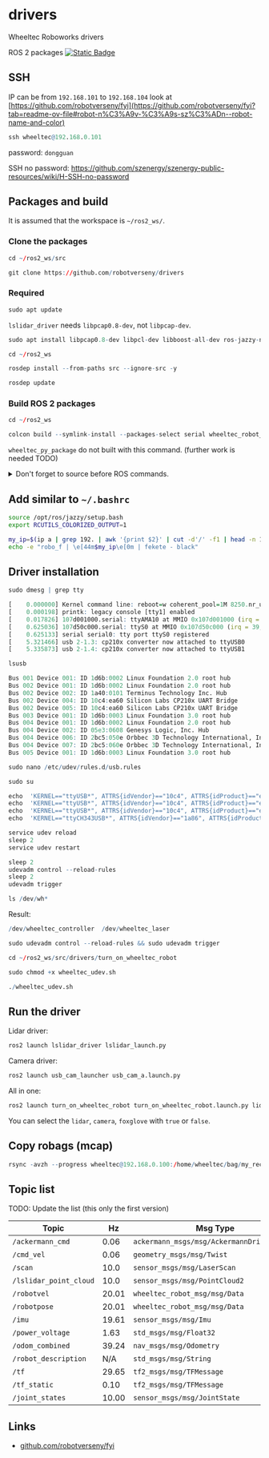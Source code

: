 # drivers
Wheeltec Roboworks drivers


ROS 2 packages  [![Static Badge](https://img.shields.io/badge/ROS_2-Jazzy-34aec5)](https://docs.ros.org/en/jazzy/)

## SSH

IP can be from `192.168.101` to `192.168.104` look at [https://github.com/robotverseny/fyi](https://github.com/robotverseny/fyi?tab=readme-ov-file#robot-n%C3%A9v-%C3%A9s-sz%C3%ADn--robot-name-and-color)

```r
ssh wheeltec@192.168.0.101
```
password: `dongguan`

SSH no password: https://github.com/szenergy/szenergy-public-resources/wiki/H-SSH-no-password


## Packages and build

It is assumed that the workspace is `~/ros2_ws/`.

### Clone the packages
```r
cd ~/ros2_ws/src
```
```r
git clone https://github.com/robotverseny/drivers
```

### Required

```r
sudo apt update
```

`lslidar_driver` needs `libpcap0.8-dev`, not `libpcap-dev`.

```r
sudo apt install libpcap0.8-dev libpcl-dev libboost-all-dev ros-jazzy-nav2-msgs ros-jazzy-ackermann-msgs ros-jazzy-tf2-msgs ros-jazzy-tf2-geometry-msgs ros-jazzy-joint-state-publisher ros-jazzy-robot-localization ros-jazzy-usb-cam ros-jazzy-foxglove*
```
```r
cd ~/ros2_ws
```
```r
rosdep install --from-paths src --ignore-src -y
```
```r
rosdep update
```

### Build ROS 2 packages
```r
cd ~/ros2_ws
```
```r
colcon build --symlink-install --packages-select serial wheeltec_robot_msg lslidar_msgs lslidar_driver turn_on_wheeltec_robot wheeltec_robot_urdf usb_cam_launcher
```
`wheeltec_py_package` do not built with this command. (further work is needed TODO)

<details>
<summary> Don't forget to source before ROS commands.</summary>

``` bash
source ~/ros2_ws/install/setup.bash
```
</details>

## Add similar to `~/.bashrc`

```bash
source /opt/ros/jazzy/setup.bash
export RCUTILS_COLORIZED_OUTPUT=1

my_ip=$(ip a | grep 192. | awk '{print $2}' | cut -d'/' -f1 | head -n 1)
echo -e "robo_f | \e[44m$my_ip\e[0m | fekete - black"
```

## Driver installation

```r
sudo dmesg | grep tty
```

```r
[    0.000000] Kernel command line: reboot=w coherent_pool=1M 8250.nr_uarts=1 pci=pcie_bus_safe snd_bcm2835.enable_compat_alsa=0 snd_bcm2835.enable_hdmi=1  smsc95xx.macaddr=2C:CF:67:33:1D:14 vc_mem.mem_base=0x3fc00000 vc_mem.mem_size=0x40000000  zswap.enabled=1 zswap.zpool=z3fold zswap.compressor=zstd multipath=off dwc_otg.lpm_enable=0 console=tty1 root=LABEL=writable rootfstype=ext4 rootwait fixrtc quiet splash
[    0.000198] printk: legacy console [tty1] enabled
[    0.017826] 107d001000.serial: ttyAMA10 at MMIO 0x107d001000 (irq = 15, base_baud = 0) is a PL011 rev2
[    0.625036] 107d50c000.serial: ttyS0 at MMIO 0x107d50c000 (irq = 39, base_baud = 6000000) is a Broadcom BCM7271 UART
[    0.625133] serial serial0: tty port ttyS0 registered
[    5.321466] usb 2-1.3: cp210x converter now attached to ttyUSB0
[    5.335873] usb 2-1.4: cp210x converter now attached to ttyUSB1
```

```r
lsusb 
```

```r
Bus 001 Device 001: ID 1d6b:0002 Linux Foundation 2.0 root hub
Bus 002 Device 001: ID 1d6b:0002 Linux Foundation 2.0 root hub
Bus 002 Device 002: ID 1a40:0101 Terminus Technology Inc. Hub
Bus 002 Device 004: ID 10c4:ea60 Silicon Labs CP210x UART Bridge
Bus 002 Device 005: ID 10c4:ea60 Silicon Labs CP210x UART Bridge
Bus 003 Device 001: ID 1d6b:0003 Linux Foundation 3.0 root hub
Bus 004 Device 001: ID 1d6b:0002 Linux Foundation 2.0 root hub
Bus 004 Device 002: ID 05e3:0608 Genesys Logic, Inc. Hub
Bus 004 Device 006: ID 2bc5:050e Orbbec 3D Technology International, Inc USB 2.0 Camera
Bus 004 Device 007: ID 2bc5:060e Orbbec 3D Technology International, Inc ORBBEC Depth Sensor
Bus 005 Device 001: ID 1d6b:0003 Linux Foundation 3.0 root hub
```


```r
sudo nano /etc/udev/rules.d/usb.rules
```
```r
sudo su

echo  'KERNEL=="ttyUSB*", ATTRS{idVendor}=="10c4", ATTRS{idProduct}=="ea60",ATTRS{serial}=="0002", MODE:="0777", GROUP:="dialout", SYMLINK+="wheeltec_controller"' >/etc/udev/rules.d/wheeltec_controller.rules
echo  'KERNEL=="ttyUSB*", ATTRS{idVendor}=="10c4", ATTRS{idProduct}=="ea60",ATTRS{serial}=="0001", MODE:="0777", GROUP:="dialout", SYMLINK+="wheeltec_laser"' >/etc/udev/rules.d/rplidar_laser.rules
echo  'KERNEL=="ttyUSB*", ATTRS{idVendor}=="10c4", ATTRS{idProduct}=="ea60",ATTRS{serial}=="0003", MODE:="0777", GROUP:="dialout", SYMLINK+="wheeltec_laser"' >/etc/udev/rules.d/ld14.rules
echo  'KERNEL=="ttyCH343USB*", ATTRS{idVendor}=="1a86", ATTRS{idProduct}=="55d4",ATTRS{serial}=="0002", MODE:="0777", GROUP:="dialout", SYMLINK+="wheeltec_controller"' >/etc/udev/rules.d/wheeltec_wheeltec.rules

service udev reload
sleep 2
service udev restart

sleep 2
udevadm control --reload-rules
sleep 2
udevadm trigger
```
```r
ls /dev/wh*
```
Result:
```r
/dev/wheeltec_controller  /dev/wheeltec_laser
```

```r
sudo udevadm control --reload-rules && sudo udevadm trigger
```

```r
cd ~/ros2_ws/src/drivers/turn_on_wheeltec_robot
```
```r
sudo chmod +x wheeltec_udev.sh
```
```r
./wheeltec_udev.sh
```

## Run the driver

Lidar driver:
```r
ros2 launch lslidar_driver lslidar_launch.py
```

Camera driver:
```r
ros2 launch usb_cam_launcher usb_cam_a.launch.py
```

All in one:
```r
ros2 launch turn_on_wheeltec_robot turn_on_wheeltec_robot.launch.py lidar:=true camera:=true foxglove:=true 
```
You can select the `lidar`, `camera`, `foxglove` with `true` or `false`.



## Copy robags (mcap)

```r
rsync -avzh --progress wheeltec@192.168.0.100:/home/wheeltec/bag/my_record1 /mnt/c/bag/
```

## Topic list

TODO: Update the list (this only the first version)

| Topic                       | Hz      | Msg Type                                      |
|-----------------------------|---------|-----------------------------------------------|
| `/ackermann_cmd`              | 0.06    | `ackermann_msgs/msg/AckermannDriveStamped`      |
| `/cmd_vel`                    | 0.06    | `geometry_msgs/msg/Twist`                       |
| `/scan`                       | 10.0    | `sensor_msgs/msg/LaserScan`                     |
| `/lslidar_point_cloud`        | 10.0    | `sensor_msgs/msg/PointCloud2`                   |
| `/robotvel`                   | 20.01   | `wheeltec_robot_msg/msg/Data`                   |
| `/robotpose`                  | 20.01   | `wheeltec_robot_msg/msg/Data`                   |
| `/imu`                        | 19.61   | `sensor_msgs/msg/Imu`                           |
| `/power_voltage`              | 1.63    | `std_msgs/msg/Float32`                          |
| `/odom_combined`              | 39.24   | `nav_msgs/msg/Odometry`                         |
| `/robot_description`          | N/A     | `std_msgs/msg/String`                           |
| `/tf`                         | 29.65   | `tf2_msgs/msg/TFMessage`                        |
| `/tf_static`                  | 0.10    | `tf2_msgs/msg/TFMessage`                        |
| `/joint_states`               | 10.00   | `sensor_msgs/msg/JointState`                    |


## Links
- [github.com/robotverseny/fyi](https://github.com/robotverseny/fyi)
